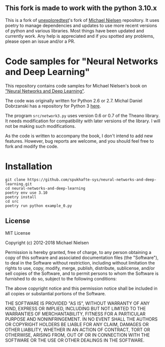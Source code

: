 ## This fork is made to work with the python 3.10.x

This is a fork of [unexploredtest](https://github.com/unexploredtest/neural-networks-and-deep-learning)'s fork of [Michael Nielsen](https://github.com/mnielsen/neural-networks-and-deep-learning) repository. It uses poetry to manage dependencies and updates to use more recent versions of python and various libraries. Most things have been updated and currently work. Any help is appreciated and if you spotted any problems, please open an issue and/or a PR.

# Code samples for "Neural Networks and Deep Learning"

This repository contains code samples for Michael Nielsen's book on ["Neural Networks
and Deep Learning"](http://neuralnetworksanddeeplearning.com).

The code was originally written for Python 2.6 or 2.7. Michal Daniel Dobrzanski
has a repository for Python 3
[here](https://github.com/MichalDanielDobrzanski/DeepLearningPython35).

The program `src/network3.py` uses version 0.6 or 0.7 of the Theano
library.  It needs modification for compatibility with later versions
of the library.  I will not be making such modifications.

As the code is written to accompany the book, I don't intend to add
new features. However, bug reports are welcome, and you should feel
free to fork and modify the code.

# Installation
```
git clone https://github.com/spukhafte-sys/neural-networks-and-deep-learning.git
cd neural-networks-and-deep-learning
poetry env use 3.10
poetry install
cd src
poetry run python example_0.py
```

## License

MIT License

Copyright (c) 2012-2018 Michael Nielsen

Permission is hereby granted, free of charge, to any person obtaining
a copy of this software and associated documentation files (the
"Software"), to deal in the Software without restriction, including
without limitation the rights to use, copy, modify, merge, publish,
distribute, sublicense, and/or sell copies of the Software, and to
permit persons to whom the Software is furnished to do so, subject to
the following conditions:

The above copyright notice and this permission notice shall be
included in all copies or substantial portions of the Software.

THE SOFTWARE IS PROVIDED "AS IS", WITHOUT WARRANTY OF ANY KIND,
EXPRESS OR IMPLIED, INCLUDING BUT NOT LIMITED TO THE WARRANTIES OF
MERCHANTABILITY, FITNESS FOR A PARTICULAR PURPOSE AND
NONINFRINGEMENT. IN NO EVENT SHALL THE AUTHORS OR COPYRIGHT HOLDERS BE
LIABLE FOR ANY CLAIM, DAMAGES OR OTHER LIABILITY, WHETHER IN AN ACTION
OF CONTRACT, TORT OR OTHERWISE, ARISING FROM, OUT OF OR IN CONNECTION
WITH THE SOFTWARE OR THE USE OR OTHER DEALINGS IN THE SOFTWARE.
